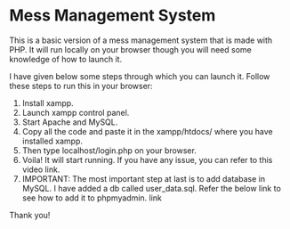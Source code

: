 # Mess Management System

This is a basic version of a mess management system that is made with PHP. It will run locally on your browser though you will need some knowledge of how to launch it.

I have given below some steps through which you can launch it. Follow these steps to run this in your browser:

1. Install xampp.
2. Launch xampp control panel.
3. Start Apache and MySQL.
4. Copy all the code and paste it in the xampp/htdocs/ where you have installed xampp.
5. Then type localhost/login.php on your browser.
6. Voila! It will start running. If you have any issue, you can refer to this video link.
7. IMPORTANT: The most important step at last is to add database in MySQL. I have added a db called user_data.sql. Refer the below link to see how to add it to phpmyadmin. link

Thank you!

